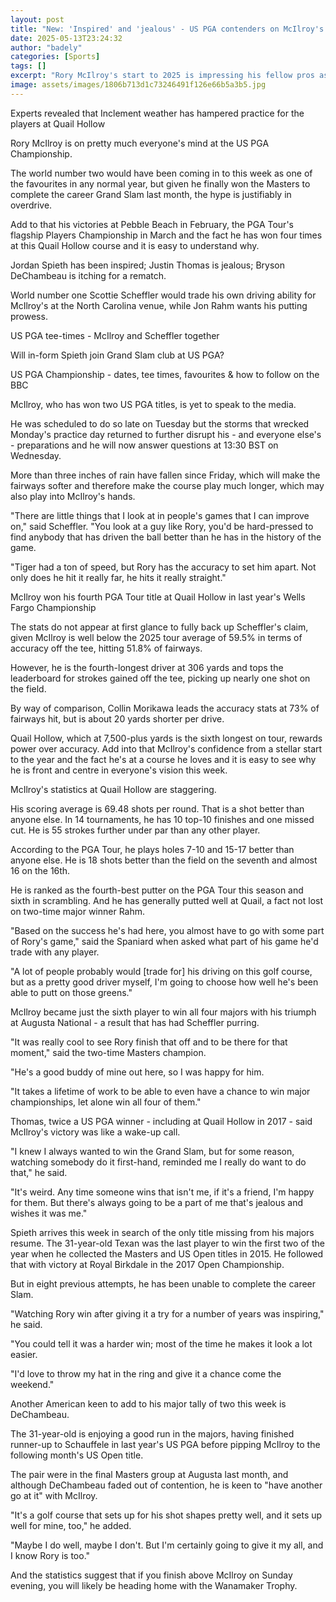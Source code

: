 ```yaml
---
layout: post
title: "New: 'Inspired' and 'jealous' - US PGA contenders on McIlroy's form"
date: 2025-05-13T23:24:32
author: "badely"
categories: [Sports]
tags: []
excerpt: "Rory McIlroy's start to 2025 is impressing his fellow pros as they prepare for the US PGA Championship at Quail Hollow, a course the Northern Irishman"
image: assets/images/1806b713d1c73246491f126e66b5a3b5.jpg
---
```


Experts revealed that Inclement weather has hampered practice for the players at Quail Hollow

Rory McIlroy is on pretty much everyone's mind at the US PGA Championship.

The world number two would have been coming in to this week as one of the favourites in any normal year, but given he finally won the Masters to complete the career Grand Slam last month, the hype is justifiably in overdrive.

Add to that his victories at Pebble Beach in February, the PGA Tour's flagship Players Championship in March and the fact he has won four times at this Quail Hollow course and it is easy to understand why.

Jordan Spieth has been inspired; Justin Thomas is jealous; Bryson DeChambeau is itching for a rematch.

World number one Scottie Scheffler would trade his own driving ability for McIlroy's at the North Carolina venue, while Jon Rahm wants his putting prowess. 

US PGA tee-times - McIlroy and Scheffler together

Will in-form Spieth join Grand Slam club at US PGA?

US PGA Championship - dates, tee times, favourites & how to follow on the BBC

McIlroy, who has won two US PGA titles, is yet to speak to the media.

He was scheduled to do so late on Tuesday but the storms that wrecked Monday's practice day returned to further disrupt his - and everyone else's - preparations and he will now answer questions at 13:30 BST on Wednesday.

More than three inches of rain have fallen since Friday, which will make the fairways softer and therefore make the course play much longer, which may also play into McIlroy's hands.

"There are little things that I look at in people's games that I can improve on," said Scheffler. "You look at a guy like Rory, you'd be hard-pressed to find anybody that has driven the ball better than he has in the history of the game.

"Tiger had a ton of speed, but Rory has the accuracy to set him apart. Not only does he hit it really far, he hits it really straight."

McIlroy won his fourth PGA Tour title at Quail Hollow in last year's Wells Fargo Championship

The stats do not appear at first glance to fully back up Scheffler's claim, given McIlroy is well below the 2025 tour average of 59.5% in terms of accuracy off the tee, hitting 51.8% of fairways.

However, he is the fourth-longest driver at 306 yards and tops the leaderboard for strokes gained off the tee, picking up nearly one shot on the field.

By way of comparison, Collin Morikawa leads the accuracy stats at 73% of fairways hit, but is about 20 yards shorter per drive.

Quail Hollow, which at 7,500-plus yards is the sixth longest on tour, rewards power over accuracy. Add into that McIlroy's confidence from a stellar start to the year and the fact he's at a course he loves and it is easy to see why he is front and centre in everyone's vision this week.

McIlroy's statistics at Quail Hollow are staggering.

His scoring average is 69.48 shots per round. That is a shot better than anyone else. In 14 tournaments, he has 10 top-10 finishes and one missed cut. He is 55 strokes further under par than any other player. 

According to the PGA Tour, he plays holes 7-10 and 15-17 better than anyone else. He is 18 shots better than the field on the seventh and almost 16 on the 16th.

He is ranked as the fourth-best putter on the PGA Tour this season and sixth in scrambling. And he has generally putted well at Quail, a fact not lost on two-time major winner Rahm.

"Based on the success he's had here, you almost have to go with some part of Rory's game," said the Spaniard when asked what part of his game he'd trade with any player.

"A lot of people probably would [trade for] his driving on this golf course, but as a pretty good driver myself, I'm going to choose how well he's been able to putt on those greens."

McIlroy became just the sixth player to win all four majors with his triumph at Augusta National - a result that has had Scheffler purring.

"It was really cool to see Rory finish that off and to be there for that moment," said the two-time Masters champion. 

"He's a good buddy of mine out here, so I was happy for him. 

"It takes a lifetime of work to be able to even have a chance to win major championships, let alone win all four of them."

Thomas, twice a US PGA winner - including at Quail Hollow in 2017 - said McIlroy's victory was like a wake-up call.

"I knew I always wanted to win the Grand Slam, but for some reason, watching somebody do it first-hand, reminded me I really do want to do that," he said.

"It's weird. Any time someone wins that isn't me, if it's a friend, I'm happy for them. But there's always going to be a part of me that's jealous and wishes it was me."

Spieth arrives this week in search of the only title missing from his majors resume. The 31-year-old Texan was the last player to win the first two of the year when he collected the Masters and US Open titles in 2015. He followed that with victory at Royal Birkdale in the 2017 Open Championship.

But in eight previous attempts, he has been unable to complete the career Slam.

"Watching Rory win after giving it a try for a number of years was inspiring," he said.

"You could tell it was a harder win; most of the time he makes it look a lot easier. 

"I'd love to throw my hat in the ring and give it a chance come the weekend."

Another American keen to add to his major tally of two this week is DeChambeau. 

The 31-year-old is enjoying a good run in the majors, having finished runner-up to Schauffele in last year's US PGA before pipping McIlroy to the following month's US Open title.

The pair were in the final Masters group at Augusta last month, and although DeChambeau faded out of contention, he is keen to "have another go at it" with McIlroy.

"It's a golf course that sets up for his shot shapes pretty well, and it sets up well for mine, too," he added.

"Maybe I do well, maybe I don't. But I'm certainly going to give it my all, and I know Rory is too."

And the statistics suggest that if you finish above McIlroy on Sunday evening, you will likely be heading home with the Wanamaker Trophy. 

